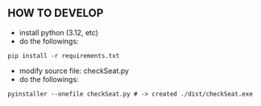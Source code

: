 ## HOW TO DEVELOP
* install python (3.12, etc)
* do the followings:
```
pip install -r requirements.txt
```
* modify source file: checkSeat.py
* do the followings:
```
pyinstaller --onefile checkSeat.py # -> created ./dist/checkSeat.exe
```
